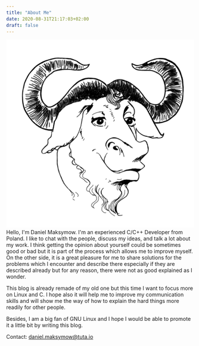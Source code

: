 ```yaml
---
title: "About Me"
date: 2020-08-31T21:17:03+02:00
draft: false
---
```


![](gnu.png)
Hello, I'm Daniel Maksymow. I'm an experienced C/C++ Developer from Poland. I like to chat with the people, discuss my ideas, and talk a lot about my work. I think getting the opinion about yourself could be sometimes good or bad but it is part of the process which allows me to improve myself. On the other side, it is a great pleasure for me to share solutions for the problems which I encounter and describe there especially if they are described already but for any reason, there were not as good explained as I wonder.

This blog is already remade of my old one but this time I want to focus more on Linux and C. I hope also it will help me to improve my communication skills and will show me the way of how to explain the hard things more readily for other people.

Besides, I am a big fan of GNU Linux and I hope I would be able to promote it a little bit by writing this blog.

Contact: <daniel.maksymow@tuta.io>
